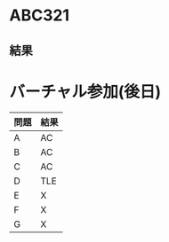 # ABC321
## 結果
# バーチャル参加(後日)
| 問題 | 結果 |
| --- | --- |
| A | AC |
| B | AC |
| C | AC |
| D | TLE |
| E | X　|
| F | X　|
| G | X　|
